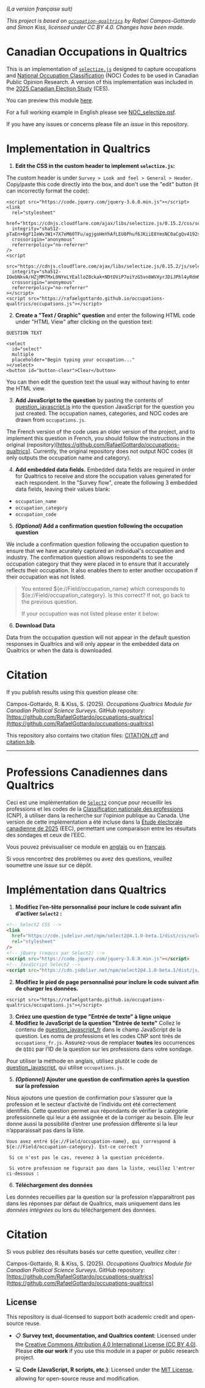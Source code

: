 _(La version française suit)_

_This project is based on [`occupation-qualtrics`](https://github.com/RafaelGottardo/occupations-qualtrics) by Rafael Campos-Gottardo and Simon Kiss, licensed under CC BY 4.0. Changes have been made._

# Canadian Occupations in Qualtrics

This is an implementation of [`selectize.js`](https://selectize.dev/) designed to capture occupations and [National Occupation Classification](https://noc.esdc.gc.ca) (NOC) Codes to be used in Canadian Public Opinion Research. A version of this implementation was included in the [2025 Canadian Election Study](http://www.ces-eec.ca/2025-canadian-election-study/) (CES).

You can preview this module [here](https://survey.ucalgary.ca/jfe/form/SV_4N7a2cOpESu2Cqi).

For a full working example in English please see [NOC_selectize.qsf](NOC_selectize.qsf).

If you have any issues or concerns please file an _issue_ in this repository.

# Implementation in Qualtrics

1. **Edit the CSS in the custom header to implement `selectize.js`:**

The custom header is under `Survey > Look and feel > General > Header`. Copy/paste this code directly into the box, and don't use the "edit" button (it can incorrectly format the code):

```
<script src="https://code.jquery.com/jquery-3.6.0.min.js"></script>
<link
  rel="stylesheet"
  href="https://cdnjs.cloudflare.com/ajax/libs/selectize.js/0.15.2/css/selectize.default.min.css"
  integrity="sha512-pTaEn+6gF1IeWv3W1+7X7eM60TFu/agjgoHmYhAfLEU8Phuf6JKiiE8YmsNC0aCgQv4192s4Vai8YZ6VNM6vyQ=="
  crossorigin="anonymous"
  referrerpolicy="no-referrer"
/>
<script
  src="https://cdnjs.cloudflare.com/ajax/libs/selectize.js/0.15.2/js/selectize.min.js"
  integrity="sha512-IOebNkvA/HZjMM7MxL0NYeLYEalloZ8ckak+NDtOViP7oiYzG5vn6WVXyrJDiJPhl4yRdmNAG49iuLmhkUdVsQ=="
  crossorigin="anonymous"
  referrerpolicy="no-referrer"
></script>
<script src="https://rafaelgottardo.github.io/occupations-qualtrics/occupations.js"></script>
```

2. **Create a "Text / Graphic" question** and enter the following HTML code under "HTML View" after clicking on the question text:

```
QUESTION TEXT

<select
  id="select"
  multiple
  placeholder="Begin typing your occupation..."
></select>
<button id="button-clear">Clear</button>
```

You can then edit the question text the usual way without having to enter the HTML view.

3. **Add JavaScript to the question** by pasting the contents of [question_javascript.js](question_javascript.js) into the question JavaScript for the question you just created. The occupation names, categories, and NOC codes are drawn from `occupations.js`.

The French version of the code uses an older version of the project, and to implement this question in French, you should follow the instructions in the original (repository)[https://github.com/RafaelGottardo/occupations-qualtrics]. Currently, the original repository does not output NOC codes (it only outputs the occupation name and category).

4. **Add embedded data fields.** Embedded data fields are required in order for Qualtrics to receive and store the occupation values generated for each respondent. In the "Survey flow", create the following 3 embedded data fields, leaving their values blank:

- `occupation_name`
- `occupation_category`
- `occupation_code`

5. **_(Optional)_ Add a confirmation question following the occupation question**

We include a confirmation question following the occupation question to ensure that we have acurately captured an individual's occupation and industry. The confirmation question allows respondents to see the occupation category that they were placed in to ensure that it accurately reflects their occupation. It also enables them to enter another occupation if their occupation was not listed.

> You entered ${e://Field/occupation_name} which corresponds to ${e://Field/occupation_category}. Is this correct?
> If not, go back to the previous question.
>
> If your occupation was not listed please enter it below:

6. **Download Data**

Data from the occupation question will not appear in the default question responses in Qualtrics and will only appear in the embedded data on Qualtrics or when the data is downloaded.

# Citation

If you publish results using this question please cite:

Campos-Gottardo, R. & Kiss, S. (2025). _Occupations Qualtrics Module for Canadian Political Science Surveys_. GitHub repository: [https://github.com/RafaelGottardo/occupations-qualtrics](https://github.com/RafaelGottardo/occupations-qualtrics)

This repository also contains two citation files: [CITATION.cff](CITATION.cff) and [citation.bib](citation.bib).

---

# Professions Canadiennes dans Qualtrics

Ceci est une implémentation de [`Select2`](https://select2.org) conçue pour recueillir les professions et les codes de la [Classification nationale des professions](https://noc.esdc.gc.ca) (CNP), à utiliser dans la recherche sur l’opinion publique au Canada. Une version de cette implémentation a été incluse dans la [Étude électorale canadienne de 2025](http://www.ces-eec.ca/fr/etude-electorale-canadienne-2021-2/) (EEC), permettant une comparaison entre les résultats des sondages et ceux de l’EEC.

Vous pouvez prévisualiser ce module en [anglais](https://wlu.yul1.qualtrics.com/jfe/preview/previewId/e3838849-4ee2-4cfd-ac56-39e3ac68396b/SV_74CArtrQmN7GGma?Q_CHL=preview&Q_SurveyVersionID=current) ou en [français](https://wlu.yul1.qualtrics.com/jfe/preview/previewId/0425bcf7-feba-4a98-ae55-0fac4a74ef90/SV_e2QMOhsHJbthrGC?Q_CHL=preview&Q_SurveyVersionID=current).

Si vous rencontrez des problèmes ou avez des questions, veuillez soumettre une _issue_ sur ce dépôt.

# Implémentation dans Qualtrics

1. **Modifiez l’en-tête personnalisé pour inclure le code suivant afin d’activer `Select2` :**

```html
<!-- Select2 CSS -->
<link
  href="https://cdn.jsdelivr.net/npm/select2@4.1.0-beta.1/dist/css/select2.min.css"
  rel="stylesheet"
/>
<!-- jQuery (requis par Select2) -->
<script src="https://code.jquery.com/jquery-3.6.0.min.js"></script>
<!-- JavaScript Select2 -->
<script src="https://cdn.jsdelivr.net/npm/select2@4.1.0-beta.1/dist/js/select2.min.js"></script>
```

2. **Modifiez le pied de page personnalisé pour inclure le code suivant afin de charger les données.**

```
<script src="https://rafaelgottardo.github.io/occupations-qualtrics/occupations.js"></script>
```

3. **Créez une question de type "Entrée de texte" à ligne unique**
4. **Modifiez le JavaScript de la question "Entrée de texte"**
   Collez le contenu de [question_javascript_fr](question_javascript_fr) dans le champ JavaScript de la question. Les noms de professions et les codes CNP sont tirés de `occupations_fr.js`. Assurez-vous de remplacer **toutes** les occurrences de `QID1` par l’ID de la question sur les professions dans votre sondage.

Pour utiliser la méthode en anglais, utilisez plutôt le code de [question_javascript](question_javascript), qui utilise `occupations.js`.

5. **_(Optionnel)_ Ajouter une question de confirmation après la question sur la profession**

Nous ajoutons une question de confirmation pour s’assurer que la profession et le secteur d’activité de l’individu ont été correctement identifiés. Cette question permet aux répondants de vérifier la catégorie professionnelle qui leur a été assignée et de la corriger au besoin. Elle leur donne aussi la possibilité d’entrer une profession différente si la leur n’apparaissait pas dans la liste.

```text
Vous avez entré ${e://Field/occupation-name}, qui correspond à ${e://Field/occupation-category}. Est-ce correct ?

 Si ce n'est pas le cas, revenez à la question précédente.

 Si votre profession ne figurait pas dans la liste, veuillez l'entrer ci-dessous :
```

6. **Téléchargement des données**

Les données recueillies par la question sur la profession n’apparaîtront pas dans les réponses par défaut de Qualtrics, mais uniquement dans les _données intégrées_ ou lors du téléchargement des données.

# Citation

Si vous publiez des résultats basés sur cette question, veuillez citer :

Campos-Gottardo, R. & Kiss, S. (2025). _Occupations Qualtrics Module for Canadian Political Science Surveys_. GitHub repository: [https://github.com/RafaelGottardo/occupations-qualtrics](https://github.com/RafaelGottardo/occupations-qualtrics)

## License

This repository is dual-licensed to support both academic credit and open-source reuse.

- 📋 **Survey text, documentation, and Qualtrics content**: Licensed under the [Creative Commons Attribution 4.0 International License (CC BY 4.0)](https://creativecommons.org/licenses/by/4.0/).  
  Please **cite our work** if you use this module in a paper or public research project.

- 💻 **Code (JavaScript, R scripts, etc.)**: Licensed under the [MIT License](./LICENSE-MIT.txt), allowing for open-source reuse and modification.
